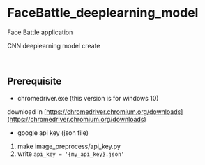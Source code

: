 # FaceBattle_deeplearning_model
Face Battle application 

CNN deeplearning model create

<br>

## Prerequisite

- chromedriver.exe (this version is for windows 10)

download in [https://chromedriver.chromium.org/downloads](https://chromedriver.chromium.org/downloads)

- google api key (json file)

1. make image_preprocess/api_key.py
2. write `api_key = '{my_api_key}.json'`

